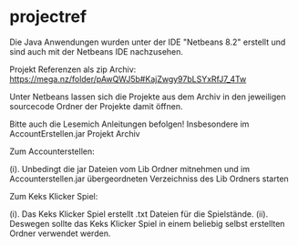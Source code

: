 # projectref

 Die Java Anwendungen wurden unter der IDE "Netbeans 8.2" erstellt und sind auch mit der Netbeans IDE nachzusehen.
 
 Projekt Referenzen als zip Archiv: https://mega.nz/folder/pAwQWJ5b#KajZwgy97bLSYxRfJ7_4Tw
 
 Unter Netbeans lassen sich die Projekte aus dem Archiv in den jeweiligen sourcecode Ordner der Projekte damit öffnen. 
 
 Bitte auch die Lesemich Anleitungen befolgen! Insbesondere im AccountErstellen.jar Projekt Archiv

Zum Accounterstellen: 

(i). Unbedingt die jar Dateien vom Lib Ordner mitnehmen und im Accounterstellen.jar übergeordneten Verzeichniss des Lib Ordners starten

Zum Keks Klicker Spiel:

(i). Das Keks Klicker Spiel erstellt .txt Dateien für die Spielstände. 
(ii). Deswegen sollte das Keks Klicker Spiel in einem beliebig selbst erstellten Ordner verwendet werden.

